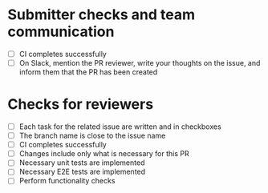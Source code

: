 # Submitter checks and team communication

- [ ] CI completes successfully
- [ ] On Slack, mention the PR reviewer, write your thoughts on the issue, and inform them that the PR has been created

# Checks for reviewers

- [ ] Each task for the related issue are written and in checkboxes
- [ ] The branch name is close to the issue name
- [ ] CI completes successfully
- [ ] Changes include only what is necessary for this PR
- [ ] Necessary unit tests are implemented
- [ ] Necessary E2E tests are implemented
- [ ] Perform functionality checks
